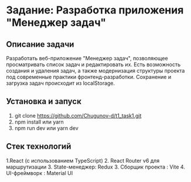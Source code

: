 # Задание: Разработка приложения "Менеджер задач"
## Описание задачи
Разработать веб-приложение "Менеджер задач", позволяющее просматривать список задач и редактировать их. Есть возможность создания и удаления задач, а также модернизация структуры проекта под
современные практики фронтенд-разработки. Cохранение и загрузка задач происходит из localStorage.

## Установка и запуск
1. git clone https://github.com/Chugunov-d/t1_task1.git
2. npm install или yarn
3. npm run dev или yarn dev

## Стек технологий
1.React (с использованием TypeScript)
2. React Router v6 для маршрутизации
3. State-менеджер: Redux
3. Сборщик проекта : Vite
4. UI-фреймворк : Material UI 
